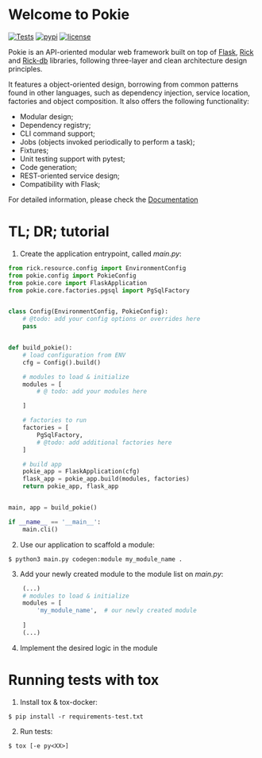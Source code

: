 # Welcome to Pokie


[![Tests](https://github.com/oddbit-project/pokie/workflows/Tests/badge.svg)](https://github.com/oddbit-project/pokie/actions)
[![pypi](https://img.shields.io/pypi/v/pokie.svg)](https://pypi.org/project/pokie/)
[![license](https://img.shields.io/pypi/l/pokie.svg)](https://git.oddbit.org/OddBit/pokie/src/branch/master/LICENSE)


Pokie is an API-oriented modular web framework built on top of [Flask](https://github.com/pallets/flask/),
[Rick](https://git.oddbit.org/OddBit/rick) and [Rick-db](https://git.oddbit.org/OddBit/rick_db) libraries, following three-layer and clean architecture
design principles.

It features a object-oriented design, borrowing from common patterns found in other languages, such as
dependency injection, service location, factories and object composition. It also offers the following functionality:

- Modular design;
- Dependency registry; 
- CLI command support;
- Jobs (objects invoked periodically to perform a task);
- Fixtures;
- Unit testing support with pytest;
- Code generation;
- REST-oriented service design; 
- Compatibility with Flask;



For detailed information, please check the [Documentation](https://oddbit-project.github.io/pokie/)

# TL; DR; tutorial

1. Create the application entrypoint, called *main.py*:

```python
from rick.resource.config import EnvironmentConfig
from pokie.config import PokieConfig
from pokie.core import FlaskApplication
from pokie.core.factories.pgsql import PgSqlFactory


class Config(EnvironmentConfig, PokieConfig):
    # @todo: add your config options or overrides here
    pass


def build_pokie():
    # load configuration from ENV
    cfg = Config().build()

    # modules to load & initialize
    modules = [
        # @ todo: add your modules here

    ]

    # factories to run
    factories = [
        PgSqlFactory,
        # @todo: add additional factories here
    ]

    # build app
    pokie_app = FlaskApplication(cfg)
    flask_app = pokie_app.build(modules, factories)
    return pokie_app, flask_app


main, app = build_pokie()

if __name__ == '__main__':
    main.cli()
```

2. Use our application to scaffold a module:

```shell
$ python3 main.py codegen:module my_module_name .
```

3. Add your newly created module to the module list on *main.py*:

```python
    (...)
    # modules to load & initialize
    modules = [
        'my_module_name',  # our newly created module
        
    ]
    (...)
```

4. Implement the desired logic in the module



# Running tests with tox

1. Install tox & tox-docker:
```shell
$ pip install -r requirements-test.txt
```

2. Run tests:
```shell
$ tox [-e py<XX>]
```
 